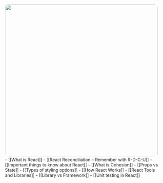 <img src="react.png" width=500 style="border-radius: 10px" />
- [[What is React]]
- [[React Reconciliation – Remember with R-D-C-U]]
- [[Important things to know about React]]
- [[What is Cohesion]]
- [[Props vs State]]
- [[Types of styling options]]
- [[How React Works]]
- [[React Tools and Libraries]]
- [[Library vs Framework]]
- [[Unit testing in React]]
